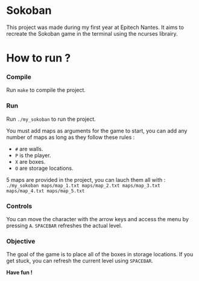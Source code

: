 # Sokoban
This project was made during my first year at Epitech Nantes.
It aims to recreate the Sokoban game in the terminal using the ncurses librairy.

# How to run ?

### Compile
Run ```make``` to compile the project.

### Run
Run ```./my_sokoban``` to run the project.

You must add maps as arguments for the game to start, you can add any number of maps as long as they follow these rules : 
 - ```#``` are walls.
 - ```P``` is the player.
 - ```X``` are boxes.
 - ```O``` are storage locations.

5 maps are provided in the project, you can lauch them all with :
```./my_sokoban maps/map_1.txt maps/map_2.txt maps/map_3.txt maps/map_4.txt maps/map_5.txt```

### Controls
You can move the character with the arrow keys and access the menu by pressing ```A```.
```SPACEBAR``` refreshes the actual level.

### Objective
The goal of the game is to place all of the boxes in storage locations.
If you get stuck, you can refresh the current level using ```SPACEBAR```.

**Have fun !**
